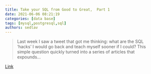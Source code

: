 ```yaml
---
title: Take your SQL from Good to Great,  Part 1 
date: 2021-06-06 08:21:19
categories: [data base]
tags: [mysql,postgresql,sql]
authors: sedlav
---
```


> Last week I saw a tweet that got me thinking: what are the SQL ‘hacks’ I would go back and teach myself sooner if I could? This simple question quickly turned into a series of articles that expounds…

[Link](https://towardsdatascience.com/take-your-sql-from-good-to-great-part-1-3ae61539e92a)
